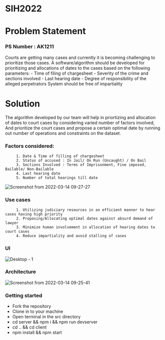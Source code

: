 # SIH2022

# Problem Statement
### PS Number : AK1211

Courts are getting many cases and currently it is becoming challenging to prioritize those cases. A software/algorithm should be developed for prioritizing and allocations of dates to the cases based on the following parameters: - Time of filing of chargesheet - Severity of the crime and sections involved - Last hearing date - Degree of responsibility of the alleged perpetrators System should be free of impartiality

# Solution

The algorithm developed by our team will help in priortizing and allocation of dates to court cases by considering varied number of factors involved, And prioritize the court cases and propose a certain optimal date by running out number of operations and constraints on the dataset.

### Factors considered: <br/>
         1. Date & Time of filling of chargesheet
         2. Status of accused : In Jail/ On Run (Uncaught) / On Bail
         3. Sections Involved : Terms of Imprisonment, Fine imposed, Bailable/ Non-Bailable
         4. Last hearing date
         5. Number of total hearings till date
    
 ![Screenshot from 2022-03-14 09-27-27](https://user-images.githubusercontent.com/59157988/158102446-d6066138-06bd-4c5b-bb9d-8a2ddbfd035a.png)

         
### Use cases
         1. Utilizing judiciary resources in an efficient manner to hear cases having high priority
         2. Proposing/Allocating optimal dates against absurd demand of lawyer
         3. Minimize human involvement in allocation of hearing dates to court cases
         4. Reduce impartiality and avoid stalling of cases
### UI
![Desktop - 1](https://user-images.githubusercontent.com/59157988/158102145-2fa60698-4bcd-4571-bb64-956b1ed68ffe.png)

### Architecture
![Screenshot from 2022-03-14 09-25-41](https://user-images.githubusercontent.com/59157988/158102293-0fe12604-56a9-4556-8402-fcc98cff5c3a.png)


### Getting started
- Fork the repository
- Clone in to your machine
- Open terminal in the src directory
- cd server && npm i && npm run devserver
- cd .. && cd client
- npm install && npm start
